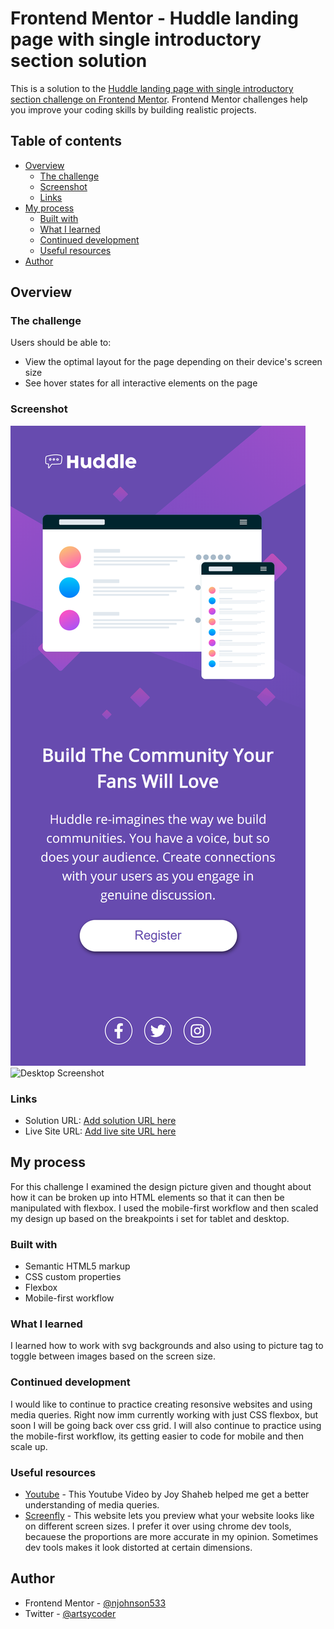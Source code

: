 # Frontend Mentor - Huddle landing page with single introductory section solution

This is a solution to the [Huddle landing page with single introductory section challenge on Frontend Mentor](https://www.frontendmentor.io/challenges/huddle-landing-page-with-a-single-introductory-section-B_2Wvxgi0). Frontend Mentor challenges help you improve your coding skills by building realistic projects. 

## Table of contents

- [Overview](#overview)
  - [The challenge](#the-challenge)
  - [Screenshot](#screenshot)
  - [Links](#links)
- [My process](#my-process)
  - [Built with](#built-with)
  - [What I learned](#what-i-learned)
  - [Continued development](#continued-development)
  - [Useful resources](#useful-resources)
- [Author](#author)


## Overview

### The challenge

Users should be able to:

- View the optimal layout for the page depending on their device's screen size
- See hover states for all interactive elements on the page

### Screenshot

![Mobile Screenshot](mobile_screenshot.png)
![Desktop Screenshot](desktop_screenshot.jpg)



### Links

- Solution URL: [Add solution URL here](https://your-solution-url.com)
- Live Site URL: [Add live site URL here](https://your-live-site-url.com)

## My process

For this challenge I examined the design picture given and thought about how it can be broken up into HTML elements so that it can then be manipulated with flexbox.  I used the mobile-first workflow and then scaled my design up based on the breakpoints i set for tablet and desktop.

### Built with

- Semantic HTML5 markup
- CSS custom properties
- Flexbox
- Mobile-first workflow

### What I learned

I learned how to work with svg backgrounds and also using to picture tag to toggle between images based on the screen size.


### Continued development

I would like to continue to practice creating resonsive websites and using media queries.  Right now imm currently working with just CSS flexbox, but soon I will be going back over css grid. I will also continue to practice using the mobile-first workflow, its getting easier to code for mobile and then scale up.



### Useful resources

- [Youtube](https://www.youtube.com/watch?v=HY8q4TD3KGM) - This Youtube Video by Joy Shaheb helped me get a better understanding of media queries.
- [Screenfly](https://screenfly.org/) - This website lets you preview what your website looks like on different screen sizes.  I prefer it over using chrome dev tools, becauese the proportions are more accurate in my opinion.  Sometimes dev tools makes it look distorted at certain dimensions.



## Author

- Frontend Mentor - [@njohnson533](https://www.frontendmentor.io/profile/njohnson533)
- Twitter - [@artsycoder](https://www.twitter.com/artsycoder)


